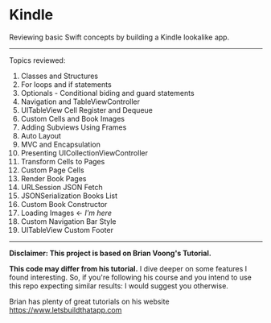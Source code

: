 # Kindle
Reviewing basic Swift concepts by building a Kindle lookalike app.

--- 

Topics reviewed: 

1. Classes and Structures
2. For loops and if statements
3. Optionals - Conditional biding and guard statements
4. Navigation and TableViewController
5. UITableView Cell Register and Dequeue
6. Custom Cells and Book Images
7. Adding Subviews Using Frames
8. Auto Layout
9. MVC and Encapsulation
10. Presenting UICollectionViewController 
11. Transform Cells to Pages
12. Custom Page Cells
13. Render Book Pages
14. URLSession JSON Fetch
15. JSONSerialization Books List
16. Custom Book Constructor
17. Loading Images <- *I'm here*
18. Custom Navigation Bar Style
19. UITableView Custom Footer

-----
**Disclaimer: This project is based on Brian Voong's Tutorial.** 

**This code may differ from his tutorial.** 
I dive deeper on some features I found interesting. So, if you're following his course and you intend to use this repo expecting similar results: I would suggest you otherwise. 

Brian has plenty of great tutorials on his website https://www.letsbuildthatapp.com
